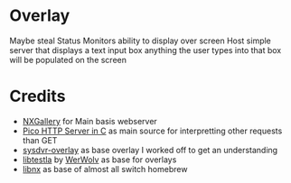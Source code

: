 # Overlay
Maybe steal Status Monitors ability to display over screen 
Host simple server that displays a text input box
anything the user types into that box will be populated on the screen 

# Credits
* [NXGallery](https://github.com/iUltimateLP/NXGallery/) for Main basis webserver
* [Pico HTTP Server in C](https://gist.github.com/laobubu/d6d0e9beb934b60b2e552c2d03e1409e) as main source for interpretting other requests than GET
* [sysdvr-overlay](https://github.com/Hartie95/sysdvr-overlay) as base overlay I worked off to get an understanding
* [libtestla](https://github.com/WerWolv/libtesla) by [WerWolv](https://github.com/WerWolv) as base for overlays
* [libnx](https://github.com/switchbrew/libnx) as base of almost all switch homebrew
